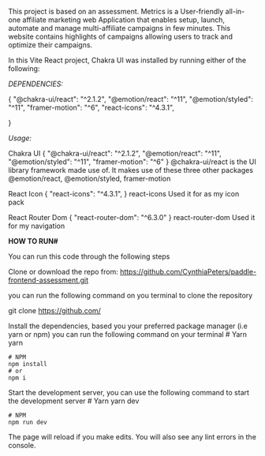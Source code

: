 This project is based on an assessment. Metrics is a User-friendly all-in-one affiliate marketing web Application that enables setup, launch, automate and manage multi-affiliate campaigns in few minutes. This website contains highlights of campaigns allowing users to track and optimize their campaigns.


In this Vite React project, Chakra UI was installed by running either of the following: 




_DEPENDENCIES:_

{
    "@chakra-ui/react": "^2.1.2",
    "@emotion/react": "^11",
    "@emotion/styled": "^11",
    "framer-motion": "^6",
    "react-icons": "^4.3.1",
    
}
    
_Usage:_

Chakra UI
    {
        "@chakra-ui/react": "^2.1.2",
        "@emotion/react": "^11",
        "@emotion/styled": "^11",
        "framer-motion": "^6"
    }
@chakra-ui/react is the UI library framework made use of. It makes use of these three other packages @emotion/react, @emotion/styled, framer-motion

React Icon
    {
        "react-icons": "^4.3.1",
    }
react-icons Used it for as my icon pack

React Router Dom
    {
        "react-router-dom": "^6.3.0"
    }
react-router-dom Used it for my navigation

**HOW TO RUN#**

You can run this code through the following steps

Clone or download the repo from: https://github.com/CynthiaPeters/paddle-frontend-assessment.git

 you can run the following command on you terminal to clone the repository
 
git clone https://github.com/

Install the dependencies, based you your preferred package manager (i.e yarn or npm) you can run the following command on your terminal
    # Yarn 
    yarn

    # NPM
    npm install 
    # or
    npm i
Start the development server, you can use the following command to start the development server
    # Yarn 
    yarn dev

    # NPM
    npm run dev

The page will reload if you make edits.
You will also see any lint errors in the console.
